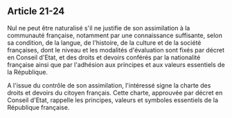 Article 21-24
----
Nul ne peut être naturalisé s'il ne justifie de son assimilation à la communauté
française, notamment par une connaissance suffisante, selon sa condition, de la
langue, de l'histoire, de la culture et de la société françaises, dont le niveau
et les modalités d'évaluation sont fixés par décret en Conseil d'Etat, et des
droits et devoirs conférés par la nationalité française ainsi que par l'adhésion
aux principes et aux valeurs essentiels de la République.

A l'issue du contrôle de son assimilation, l'intéressé signe la charte des
droits et devoirs du citoyen français. Cette charte, approuvée par décret en
Conseil d'Etat, rappelle les principes, valeurs et symboles essentiels de la
République française.

